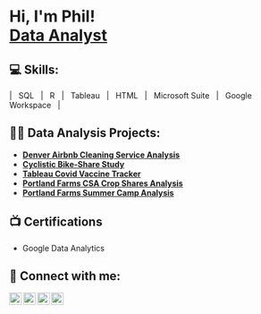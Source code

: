 <h1>Hi, I'm Phil! <br/><a href="https://github.com/lionmetals">Data Analyst</a>
  
<h2>💻 Skills:</h2>
| &nbsp SQL &nbsp
| &nbsp R &nbsp 
| &nbsp Tableau &nbsp
| &nbsp HTML &nbsp
| &nbsp Microsoft Suite &nbsp
| &nbsp Google Workspace &nbsp
|
<h2>👨‍💻 Data Analysis Projects:</h2>

- <b>[Denver Airbnb Cleaning Service Analysis](https://github.com/lionmetals/airbnb_denver.git)</b>
- <b>[Cyclistic Bike-Share Study](https://github.com/lionmetals/cyclistic_bikeshare_study)</b>
- <b>[Tableau Covid Vaccine Tracker](https://github.com/lionmetals/tableau_covid_vaccine_tracker.git)</b>
- <b>[Portland Farms CSA Crop Shares Analysis](https://github.com/lionmetals/portland_farms_CSA_analysis)</b>
- <b>[Portland Farms Summer Camp Analysis](https://github.com/lionmetals/portland_farms_summercamp_analysis)</b>

<h2>📺 Certifications</h2>

- Google Data Analytics 

<h2> 🤳 Connect with me:</h2>

[<img align="left" alt="JoshMadakor | YouTube" width="22px" src="https://cdn.jsdelivr.net/npm/simple-icons@v3/icons/youtube.svg" />][youtube]
[<img align="left" alt="JoshMadakor | Twitter" width="22px" src="https://cdn.jsdelivr.net/npm/simple-icons@v3/icons/twitter.svg" />][twitter]
[<img align="left" alt="JoshMadakor | LinkedIn" width="22px" src="https://cdn.jsdelivr.net/npm/simple-icons@v3/icons/linkedin.svg" />][linkedin]
[<img align="left" alt="JoshMadakor | Instagram" width="22px" src="https://cdn.jsdelivr.net/npm/simple-icons@v3/icons/instagram.svg" />][instagram]

[twitter]: https://twitter.com/joshmadakor
[youtube]: https://www.youtube.com/c/joshmadakor
[instagram]: https://www.instagram.com/joshmadakor/
[linkedin]: https://linkedin.com/in/joshmadakor

<!--
**lionmetals/lionmetals** is a ✨ _special_ ✨ repository because its `README.md` (this file) appears on your GitHub profile.

Here are some ideas to get you started:

- 🔭 I’m currently working on ...
- 🌱 I’m currently learning ...
- 👯 I’m looking to collaborate on ...
- 🤔 I’m looking for help with ...
- 💬 Ask me about ...
- 📫 How to reach me: ...
- 😄 Pronouns: ...
- ⚡ Fun fact: ...
-->
